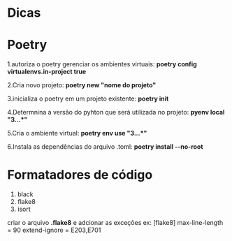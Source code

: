 # Dicas

# Poetry 

1.autoriza o poetry gerenciar os ambientes virtuais: **poetry config virtualenvs.in-project true**

2.Cria novo projeto: **poetry new "nome do projeto"**

3.inicializa o poetry em um projeto existente: **poetry init**

4.Determnina a versão do pyhton que será utilizada no projeto: **pyenv local "3.*.*.*"**

5.Cria o ambiente virtual: **poetry env use "3.*.*.*"**

6.Instala as dependências do arquivo .toml: **poetry install --no-root**

# Formatadores de código
1. black
2. flake8
3. isort

criar o arquivo **.flake8** e adcionar as exceções 
ex: 
  [flake8]
  max-line-length = 90
  extend-ignore = E203,E701


